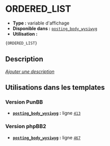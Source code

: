 # ORDERED_LIST
* __Type :__ variable d'affichage
* __Disponible dans :__ [`posting_body_wysiwyg`](../tpl/var/posting_body_wysiwyg.md#readme)
* __Utilisation :__

```html
{ORDERED_LIST}
```

## Description
[*Ajouter une description*](https://fa-tvars.appspot.com/var/ORDERED_LIST)

## Utilisations dans les templates

### Version PunBB
* __[`posting_body_wysiwyg`](../tpl/var/posting_body_wysiwyg.md#readme) :__ ligne [`413`](../tpl/src/punbb/posting_body_wysiwyg.tpl#L413)

### Version phpBB2
* __[`posting_body_wysiwyg`](../tpl/var/posting_body_wysiwyg.md#readme) :__ ligne [`467`](../tpl/src/subsilver/posting_body_wysiwyg.tpl#L467)